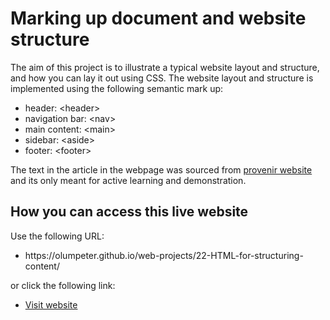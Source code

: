 # Marking up document and website structure

The aim of this project is to illustrate a typical website layout and structure, and how you can lay it out using CSS. The website layout and structure is implemented using the following semantic mark up: 
<ul>
  <li>header: &lt;header&gt;</li>
  <li>navigation bar: &lt;nav&gt;</li>
  <li>main content: &lt;main&gt;</li>
  <li>sidebar: &lt;aside&gt;</li>
  <li>footer: &lt;footer&gt;</li>
</ul>

The text in the article in the webpage was sourced from <a href="https://provenir.com.au/recipes/everything-you-need-to-know-about-osso-buco/"> provenir website </a> and its only meant for active learning and demonstration.
   
## How you can access this live website
<p>Use the following URL:</p>
<ul>
  <li>https://olumpeter.github.io/web-projects/22-HTML-for-structuring-content/</li>
</ul>
<p>or click the following link:</p> 
<ul>
  <li><a href="https://olumpeter.github.io/web-projects/22-HTML-for-structuring-content/">
    Visit website</a></li>
</ul>
